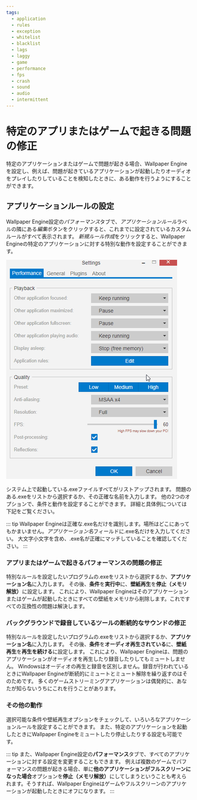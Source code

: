 ```yaml
---
tags:
  - application
  - rules
  - exception
  - whitelist
  - blacklist
  - lags
  - laggy
  - game
  - performance
  - fps
  - crash
  - sound
  - audio
  - intermittent
---
```


# 特定のアプリまたはゲームで起きる問題の修正

特定のアプリケーションまたはゲームで問題が起きる場合、Wallpaper Engineを設定し、例えば、問題が起きているアプリケーションが起動したりオーディオをプレイしたりしていることを検知したときに、ある動作を行うようにすることができます。

## アプリケーションルールの設定

Wallpaper Engine設定の*パフォーマンス*タブで、*アプリケーションルール*ラベルの隣にある*編集*ボタンをクリックすると、これまでに設定されているカスタムルールがすべて表示されます。 *新規ルール作成*をクリックすると、Wallpaper Engineの特定のアプリケーションに対する特別な動作を設定することができます。

![アプリケーションルール概要](./applicationrule.gif)

システム上で起動している.exeファイルすべてがリストアップされます。 問題のある.exeをリストから選択するか、その正確な名前を入力します。 他の2つのオプションで、条件と動作を設定することができます。 詳細と具体例については下記をご覧ください。

::: tip
Wallpaper Engineは正確な.exe名だけを識別します。場所はどこにあってもかまいません。*アプリケーション名*フィールドに.exe名だけを入力してください。 大文字小文字を含め、.exe名が正確にマッチしていることを確認してください。
:::

### アプリまたはゲームで起きるパフォーマンスの問題の修正

特別なルールを設定したいプログラムの.exeをリストから選択するか、**アプリケーション名**に入力します。 その後、**条件**を**実行中**に、**壁紙再生**を**停止（メモリ解放）** に設定します。 これにより、Wallpaper Engineはそのアプリケーションまたはゲームが起動したときにすべての壁紙をメモリから削除します。これですべての互換性の問題は解決します。

### バックグラウンドで録音しているツールの断続的なサウンドの修正

特別なルールを設定したいプログラムの.exeをリストから選択するか、**アプリケーション名**に入力します。 その後、**条件**を**オーディオ再生されている**に、**壁紙再生**を**再生を続ける**に設定します。 これにより、Wallpaper Engineは、問題のアプリケーションがオーディオを再生したり録音したりしてもミュートしません。 Windowsはオーディオの再生と録音を区別しません。録音が行われているときにWallpaper Engineが断続的にミュートとミュート解除を繰り返すのはそのためです。 多くのゲームストリーミングアプリケーションは偶発的に、あなたが知らないうちにこれを行うことがあります。

### その他の動作

選択可能な条件や壁紙再生オプションをチェックして、いろいろなアプリケーションルールを設定することができます。 また、特定のアプリケーションを起動したときにWallpaper Engineをミュートしたり停止したりする設定も可能です。

::: tip
また、Wallpaper Engine設定の**パフォーマンス**タブで、すべてのアプリケーションに対する設定を変更することもできます。 例えば複数のゲームでパフォーマンスの問題が起きる場合、単に**他のアプリケーションがフルスクリーンになった場合**オプションを**停止（メモリ解放）** にしてしまうということも考えられます。そうすれば、Wallpaper Engineはゲームやフルスクリーンのアプリケーションが起動したときにオフになります。
:::
